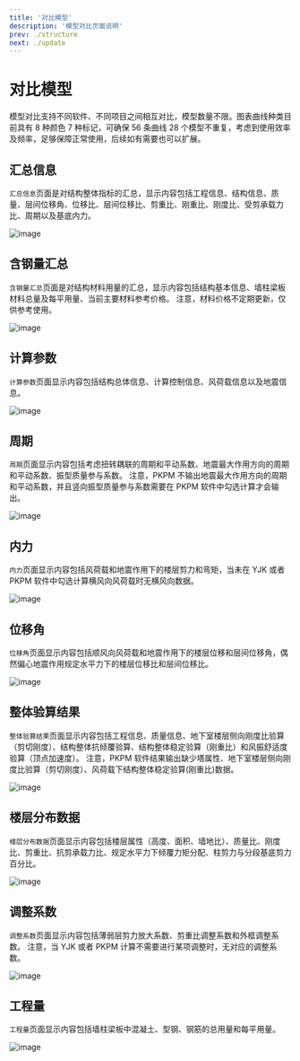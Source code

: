 ```yaml
---
title: '对比模型'
description: '模型对比页面说明'
prev: ./structure
next: ./update
---
```


# 对比模型

模型对比支持不同软件、不同项目之间相互对比，模型数量不限。图表曲线种类目前具有 8 种颜色 7 种标记，可确保 56 条曲线 28 个模型不重复，考虑到使用效率及频率，足够保障正常使用，后续如有需要也可以扩展。

## 汇总信息

`汇总信息`页面是对结构整体指标的汇总，显示内容包括工程信息、结构信息、质量、层间位移角、位移比、层间位移比、剪重比、刚重比、刚度比、受剪承载力比、周期以及基底内力。

![image](/compare-summary.png)

## 含钢量汇总

`含钢量汇总`页面是对结构材料用量的汇总，显示内容包括结构基本信息、墙柱梁板材料总量及每平用量、当前主要材料参考价格。
注意，材料价格不定期更新，仅供参考使用。

![image](/compare-quantity-summary.png)

## 计算参数

`计算参数`页面显示内容包括结构总体信息、计算控制信息、风荷载信息以及地震信息。

![image](/compare-parameter.png)

## 周期

`周期`页面显示内容包括考虑扭转耦联的周期和平动系数、地震最大作用方向的周期和平动系数、振型质量参与系数。
注意，PKPM 不输出地震最大作用方向的周期和平动系数，并且竖向振型质量参与系数需要在 PKPM 软件中勾选计算才会输出。

![image](/compare-period.png)

## 内力

`内力`页面显示内容包括风荷载和地震作用下的楼层剪力和弯矩，当未在 YJK 或者 PKPM 软件中勾选计算横风向风荷载时无横风向数据。

![image](/compare-force.png)

## 位移角

`位移角`页面显示内容包括顺风向风荷载和地震作用下的楼层位移和层间位移角，偶然偏心地震作用规定水平力下的楼层位移比和层间位移比。

![image](/compare-drift.png)

## 整体验算结果

`整体验算结果`页面显示内容包括工程信息、质量信息、地下室楼层侧向刚度比验算（剪切刚度）、结构整体抗倾覆验算、结构整体稳定验算（刚重比）和风振舒适度验算（顶点加速度）。
注意，PKPM 软件结果输出缺少塔属性、地下室楼层侧向刚度比验算（剪切刚度）、风荷载下结构整体稳定验算(刚重比)数据。

![image](/compare-general.png)

## 楼层分布数据

`楼层分布数据`页面显示内容包括楼层属性（高度、面积、墙地比）、质量比、刚度比、剪重比、抗剪承载力比、规定水平力下倾覆力矩分配、柱剪力与分段基底剪力百分比。

![image](/compare-distribute.png)

## 调整系数

`调整系数`页面显示内容包括薄弱层剪力放大系数、剪重比调整系数和外框调整系数。
注意，当 YJK 或者 PKPM 计算不需要进行某项调整时，无对应的调整系数。

![image](/compare-factor.png)

## 工程量

`工程量`页面显示内容包括墙柱梁板中混凝土、型钢、钢筋的总用量和每平用量。

![image](/compare-quantity.png)
